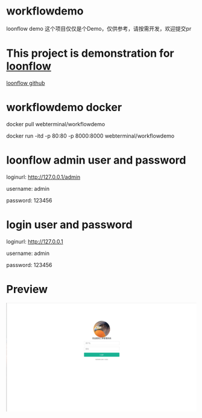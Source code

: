 # workflowdemo
loonflow demo
这个项目仅仅是个Demo，仅供参考，请按需开发，欢迎提交pr

# This project is demonstration for [loonflow](https://github.com/blackholll/loonflow.git) 
[loonflow github](https://github.com/blackholll/loonflow.git)

# workflowdemo docker
docker pull webterminal/workflowdemo

docker run -itd -p 80:80 -p 8000:8000 webterminal/workflowdemo

# loonflow admin user and password
loginurl: http://127.0.0.1/admin

username: admin

password: 123456

# login user and password
loginurl: http://127.0.0.1

username: admin

password: 123456

# Preview
![demo image](./demo.gif  "demo image")
